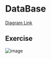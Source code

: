 # DataBase
[Diagram Link](https://app.diagrams.net/?url=https://raw.githubusercontent.com/TarnNished/DataBase/main/Untitled%20Diagram.drawio#Uhttps://raw.githubusercontent.com/TarnNished/DataBase/main/Untitled%20Diagram.drawio#%7B%22pageId%22%3A%22C5RBs43oDa-KdzZeNtuy%22%7D)

## Exercise
![image](https://github.com/user-attachments/assets/d328b548-e074-4937-9525-19bc52214ebb)

